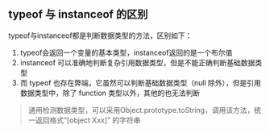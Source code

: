 ## typeof 与 instanceof 的区别

typeof与instanceof都是判断数据类型的方法，区别如下：

1. typeof会返回一个变量的基本类型，instanceof返回的是一个布尔值
2. instanceof 可以准确地判断复杂引用数据类型，但是不能正确判断基础数据类型
3. 而 typeof 也存在弊端，它虽然可以判断基础数据类型（null 除外），但是引用数据类型中，除了 function 类型以外，其他的也无法判断

> 通用检测数据类型，可以采用Object.prototype.toString，调用该方法，统一返回格式“[object Xxx]” 的字符串
